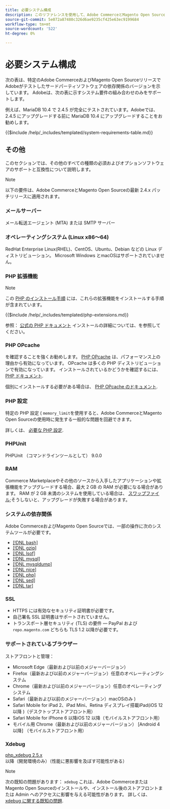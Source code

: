 ```yaml
---
title: 必要システム構成
description: このリファレンスを使用して、Adobe CommerceとMagento Open Sourceのリリースでテストされた、必要なソフトウェアの依存関係を特定します。
source-git-commit: 5e072a87480c326d6ae9235cf425e63ec9199684
workflow-type: tm+mt
source-wordcount: '522'
ht-degree: 0%

---
```



# 必要システム構成

次の表は、特定のAdobe CommerceおよびMagento Open SourceリリースでAdobeがテストしたサードパーティソフトウェアの依存関係のバージョンを示しています。 Adobeは、次の表に示すシステム要件の組み合わせのみをサポートします。

例えば、MariaDB 10.4 で 2.4.5 が完全にテストされています。Adobeでは、2.4.5 にアップグレードする前に MariaDB 10.4 にアップグレードすることをお勧めします。

{{$include /help/_includes/templated/system-requirements-table.md}}

## その他

このセクションでは、その他のすべての種類の必須およびオプションソフトウェアのサポートと互換性について説明します。

>[!NOTE]
>
>以下の要件は、Adobe CommerceとMagento Open Sourceの最新 2.4.x パッチリリースに適用されます。

### メールサーバー

メール転送エージェント (MTA) または SMTP サーバー

### オペレーティングシステム (Linux x86～64)

RedHat Enterprise Linux(RHEL)、CentOS、Ubuntu、Debian などの Linux ディストリビューション。 Microsoft Windows とmacOSはサポートされていません。

### PHP 拡張機能

>[!NOTE]
>
>この [PHP のインストール手順](prerequisites/php-settings.md) には、これらの拡張機能をインストールする手順が含まれています。

{{$include /help/_includes/templated/php-extensions.md}}

参照： [公式の PHP ドキュメント](https://php.net/manual/en/extensions.php) インストールの詳細については、を参照してください。

### PHP OPcache

を確認することを強くお勧めします。 [PHP OPcache](https://php.net/manual/en/intro.opcache.php) は、パフォーマンス上の理由から有効になっています。 OPcache は多くの PHP ディストリビューションで有効になっています。 インストールされているかどうかを確認するには、 [PHP ドキュメント](prerequisites/php-settings.md).

個別にインストールする必要がある場合は、 [PHP OPcache のドキュメント](https://php.net/manual/en/opcache.setup.php).

### PHP 設定

特定の PHP 設定 ( `memory_limit`を使用すると、Adobe CommerceとMagento Open Sourceの使用時に発生する一般的な問題を回避できます。

詳しくは、 [必要な PHP 設定](prerequisites/php-settings.md).

### PHPUnit

PHPUnit （コマンドラインツールとして） 9.0.0

### RAM

Commerce Marketplaceやその他のソースから入手したアプリケーションや拡張機能をアップグレードする場合、最大 2 GB の RAM が必要になる場合があります。 RAM が 2 GB 未満のシステムを使用している場合は、 [スワップファイル](https://support.magento.com/hc/en-us/articles/360032980432);そうしないと、アップグレードが失敗する場合があります。

### システムの依存関係

Adobe CommerceおよびMagento Open Sourceでは、一部の操作に次のシステムツールが必要です。

- [[!DNL bash]](https://www.gnu.org/software/bash/)
- [[!DNL gzip]](https://www.gzip.org/)
- [[!DNL lsof]](https://linux.die.net/man/8/lsof)
- [[!DNL mysql]](https://www.mysql.com/)
- [[!DNL mysqldump]](https://dev.mysql.com/doc/refman/8.0/en/mysqldump.html)
- [[!DNL nice]](https://linux.die.net/man/1/nice)
- [[!DNL php]](https://www.php.net/)
- [[!DNL sed]](https://www.gnu.org/software/sed/manual/sed.html)
- [[!DNL tar]](https://linux.die.net/man/1/tar)

### SSL

- HTTPS には有効なセキュリティ証明書が必要です。
- 自己署名 SSL 証明書はサポートされていません。
- トランスポート層セキュリティ (TLS) の要件 — PayPal および `repo.magento.com` どちらも TLS 1.2 以降が必要です。

### サポートされているブラウザー

ストアフロントと管理：

- Microsoft Edge（最新および以前のメジャーバージョン）
- Firefox（最新および以前のメジャーバージョン）任意のオペレーティングシステム
- Chrome（最新および以前のメジャーバージョン）任意のオペレーティングシステム
- Safari（最新および以前のメジャーバージョン）macOSのみ )
- Safari Mobile for iPad 2、iPad Mini、Retina ディスプレイ搭載iPad(iOS 12 以降 )（デスクトップストアフロント用）
- Safari Mobile for iPhone 6 以降iOS 12 以降（モバイルストアフロント用）
- モバイル用 Chrome（最新および以前のメジャーバージョン） [Android 4 以降] （モバイルストアフロント用）

### Xdebug

[php_xdebug 2.5.x](https://xdebug.org/download) 以降（開発環境のみ）（性能に悪影響を及ぼす可能性がある）

>[!NOTE]
>
>次の既知の問題があります： `xdebug` これは、Adobe CommerceまたはMagento Open Sourceのインストールや、インストール後のストアフロントまたは Admin へのアクセスに影響を与える可能性があります。 詳しくは、 [xdebug に関する既知の問題](https://support.magento.com/hc/en-us/articles/360034242212).
